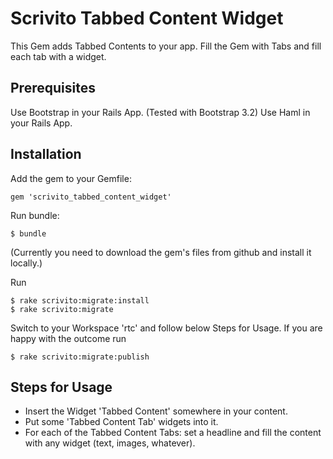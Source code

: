 # Scrivito Tabbed Content Widget

This Gem adds Tabbed Contents to your app. Fill the Gem with Tabs and fill each tab with a widget.


## Prerequisites

Use Bootstrap in your Rails App. (Tested with Bootstrap 3.2)
Use Haml in your Rails App.


## Installation

Add the gem to your Gemfile:

    gem 'scrivito_tabbed_content_widget'

Run bundle:

    $ bundle

(Currently you need to download the gem's files from github and install it locally.)

Run

    $ rake scrivito:migrate:install
    $ rake scrivito:migrate

Switch to your Workspace 'rtc' and follow below Steps for Usage. If you are happy with the outcome run

    $ rake scrivito:migrate:publish


## Steps for Usage

- Insert the Widget 'Tabbed Content' somewhere in your content.
- Put some 'Tabbed Content Tab' widgets into it.
- For each of the Tabbed Content Tabs: set a headline and fill the content with any widget (text, images, whatever).

